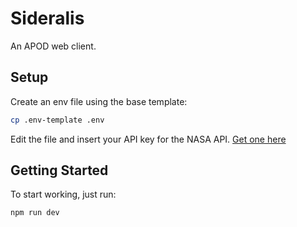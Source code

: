 # Sideralis

An APOD web client.

## Setup

Create an env file using the base template:

```bash
cp .env-template .env
```

Edit the file and insert your API key for the NASA API. [Get one here](https://api.nasa.gov/)

## Getting Started

To start working, just run:

```bash
npm run dev
```
